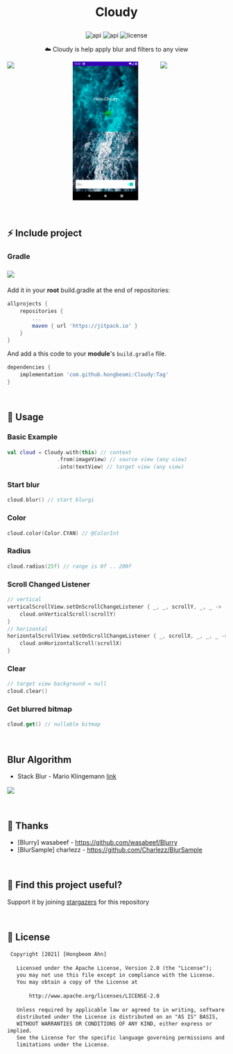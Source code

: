 # <p align="center">Cloudy</p>
<p align="center">
<img alt="api" src="https://img.shields.io/badge/API-21%2B-green?logo=android"/>
<img alt="api" src="https://img.shields.io/github/workflow/status/hongbeomi/Cloudy/Android%20CI?color=dark%20green"/>
<img alt="license" src="https://img.shields.io/github/license/hongbeomi/cloudy?color=blue&logo=apache"/>
</p>
<p align="center">☁️ Cloudy is help apply blur and filters to any view</p>

<img src="https://github.com/hongbeomi/Cloudy/blob/master/image/sample_cloudy_video.gif" align="left" width="30%"></img>  <img src="https://github.com/hongbeomi/Cloudy/blob/master/image/cloudy_blue.png" align="center" width="30%"></img>  <img src="https://github.com/hongbeomi/Cloudy/blob/master/image/cloudy_darkgray.png" align="right" width="30%"></img> 

<br/>

## ⚡️ Include project   

### Gradle 

### [![](https://jitpack.io/v/hongbeomi/Cloudy.svg)](https://jitpack.io/#hongbeomi/Cloudy)

Add it in your **root** build.gradle at the end of repositories:

```groovy
allprojects {
    repositories {
        ...
        maven { url 'https://jitpack.io' }
    }
}
```

And add a this code to your **module**'s `build.gradle` file.

```groovy
dependencies {
    implementation 'com.github.hongbeomi:Cloudy:Tag'
}
```

<br/>

## 👀 Usage

### Basic Example

```kotlin
val cloud = Cloudy.with(this) // context
                .from(imageView) // source view (any view)
                .into(textView) // target view (any view)
```

### Start blur

```kotlin
cloud.blur() // start blurgi
```

### Color

```kotlin
cloud.color(Color.CYAN) // @ColorInt
```

### Radius

```kotlin
cloud.radius(25f) // range is 0f .. 200f
```

### Scroll Changed Listener

```kotlin
// vertical
verticalScrollView.setOnScrollChangeListener { _, _, scrollY, _, _ ->
    cloud.onVerticalScroll(scrollY)                                      
}
// horizontal 
horizontalScrollView.setOnScrollChangeListener { _, scrollX, _, _, _ ->
    cloud.onHorizontalScroll(scrollX)                                      
}
```

### Clear

```kotlin
// target view background = null
cloud.clear()
```

### Get blurred bitmap

```kotlin
cloud.get() // nullable bitmap
```

<br/>

## Blur Algorithm

- Stack Blur - Mario Klingemann [link](https://underdestruction.com/2004/02/25/stackblur-2004/)

<img src="https://underdestruction.com/wordpress/wp-content/uploads/2016/02/StackBlur01.png" align="center" width="50%"></img>

<br/>

## 🙌 Thanks

- [Blurry] wasabeef -  https://github.com/wasabeef/Blurry
- [BlurSample] charlezz - https://github.com/Charlezz/BlurSample

<br/>

## 🌟 Find this project useful?

Support it by joining [stargazers](https://github.com/hongbeomi/Cloudy/stargazers) for this repository

<br/>

## 📝 License

```
 Copyright [2021] [Hongbeom Ahn]

   Licensed under the Apache License, Version 2.0 (the "License");
   you may not use this file except in compliance with the License.
   You may obtain a copy of the License at

       http://www.apache.org/licenses/LICENSE-2.0

   Unless required by applicable law or agreed to in writing, software
   distributed under the License is distributed on an "AS IS" BASIS,
   WITHOUT WARRANTIES OR CONDITIONS OF ANY KIND, either express or implied.
   See the License for the specific language governing permissions and
   limitations under the License.
```



### 